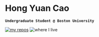 # Hong Yuan Cao

**`Undergraduate Student @ Boston University`**

<p align="left">
    <a href="https://github.com/hongyuanc?tab=repositories">
        <img alt="my repos" title="check out my repositories" src="https://custom-icon-badges.demolab.com/badge/-My%20Repos-blue?style=for-the-badge&logoColor=white&logo=repo"/></a>
    <img alt="where I live" title="Boston" src="https://custom-icon-badges.demolab.com/badge/Boston-USA-red?style=for-the-badge&logo=location&logoColor=white">